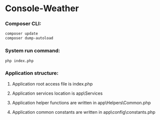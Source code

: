 # Console-Weather 
### Composer CLI:
```bash
composer update
composer dump-autoload
```

### System run command:
```bash
php index.php
```

### Application structure:
  1.  Application root access file is index.php

  2.  Application services location is app\Services

  3.  Application helper functions are written in app\Helpers\Common.php

  4.  Application common constants are written in app\config\constants.php
